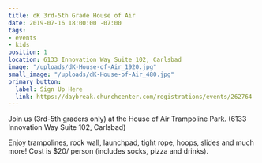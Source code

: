 ```yaml
---
title: dK 3rd-5th Grade House of Air
date: 2019-07-16 18:00:00 -07:00
tags:
- events
- kids
position: 1
location: 6133 Innovation Way Suite 102, Carlsbad
image: "/uploads/dK-House-of-Air_1920.jpg"
small_image: "/uploads/dK-House-of-Air_480.jpg"
primary_button:
  label: Sign Up Here
  link: https://daybreak.churchcenter.com/registrations/events/262764
---
```


Join us (3rd-5th graders only) at the House of Air Trampoline Park. (6133 Innovation Way Suite 102, Carlsbad)

Enjoy trampolines, rock wall, launchpad, tight rope, hoops, slides and much more! Cost is $20/ person (includes socks, pizza and drinks).
